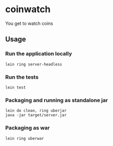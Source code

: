 # coinwatch

You get to watch coins

## Usage

### Run the application locally

`lein ring server-headless`

### Run the tests

`lein test`

### Packaging and running as standalone jar

```
lein do clean, ring uberjar
java -jar target/server.jar
```

### Packaging as war

`lein ring uberwar`

